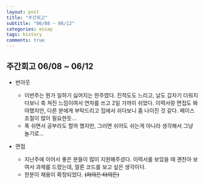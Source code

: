 ```yaml
---
layout: post
title: "주간회고"
subtitle: "06/08 ~ 06/12"
categories: essay
tags: history
comments: true
---
```


## 주간회고 06/08 ~ 06/12

- 번아웃
  - 이번주는 뭔가 일하기 싫어지는 한주였다. 진척도도 느리고, 날도 갑자기 더워지다보니 축 쳐진 느낌이여서 연차를 쓰고 2일 가까이 쉬었다.
  이력서랑 면접도 봐야했지만, 다른 분에게 부탁드리고 집에서 쉬다보니 좀 나이진 것 같다. 페이스 조절이 많이 필요한듯... 
  - 푹 쉬면서 공부라도 할까 했지만, 그러면 쉬어도 쉬는게 아니라 생각해서 그냥 놀기로...

- 면접
  - 지난주에 이어서 좋은 분들이 많이 지원해주셨다. 이력서를 보았을 때 괜찬아 보여서 과제를 드렸는데, 얼른 코드를 보고 싶은 생각이다.
  - 한분이 채용이 확정되었다. <del>(자의든 타의든)</del>
